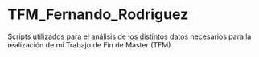 # TFM_Fernando_Rodriguez
Scripts utilizados para el análisis de los distintos datos necesarios para la realización de mi Trabajo de Fin de Máster (TFM) 
